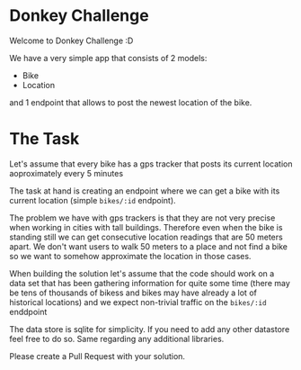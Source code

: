 # Donkey Challenge

Welcome to Donkey Challenge :D

We have a very simple app that consists of 2 models:

* Bike
* Location

and 1 endpoint that allows to post the newest location of the bike.

# The Task

Let's assume that every bike has a gps tracker that posts its current location aoproximately every 5 minutes

The task at hand is creating an endpoint where we can get a bike with its current location
(simple `bikes/:id` endpoint).

The problem we have with gps trackers is that they are not very precise when working in cities
with tall buildings. Therefore even when the bike is standing still we can get consecutive location
readings that are 50 meters apart. We don't want users to walk 50 meters to a place and not find a bike
so we want to somehow approximate the location in those cases.

When building the solution let's assume that the code should work on a data set that has been gathering information
for quite some time (there may be tens of thousands of bikess and bikes may have already a lot of historical locations)
and we expect non-trivial traffic on the `bikes/:id` enddpoint

The data store is sqlite for simplicity. If you need to add any other datastore feel free to do so. Same regarding any additional
libraries.

Please create a Pull Request with your solution.
